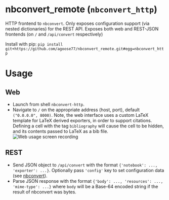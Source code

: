 # nbconvert_remote (`nbconvert_http`)
HTTP frontend to `nbconvert`. Only exposes configuration support (via nested dictionaries) for the REST API.
Exposes both web and REST-JSON frontends (on `/` and `/api/convert` respectively)

Install with pip: `pip install git+https://github.com/agoose77/nbconvert_remote.git#egg=nbconvert_http`

# Usage
## Web
* Launch from shell `nbconvert-http`. 
* Navigate to `/` on the appropriate address (host, port), default `("0.0.0.0", 8000)`.
Note, the web interface uses a custom LaTeX template for LaTeX derived exporters, in order to support citations. Defining a cell with the tag `bibliography` will cause the cell to be hidden, and its contents passed to LaTeX as a bib file.
![Web usage screen recording](https://i.imgur.com/lna8jK5.gif)
## REST
* Send JSON object to `/api/convert` with the format `{'notebook': ..., 'exporter': ...}`. Optionally pass `'config'` key to set configuration data (see [nbconvert](https://nbconvert.readthedocs.io/en/latest/config_options.html)).
* Parse JSON response with the format `{'body': ..., 'resources': ..., 'mime-type': ...}` where `body` will be a Base-64 encoded string if the result of nbconvert was bytes. 
